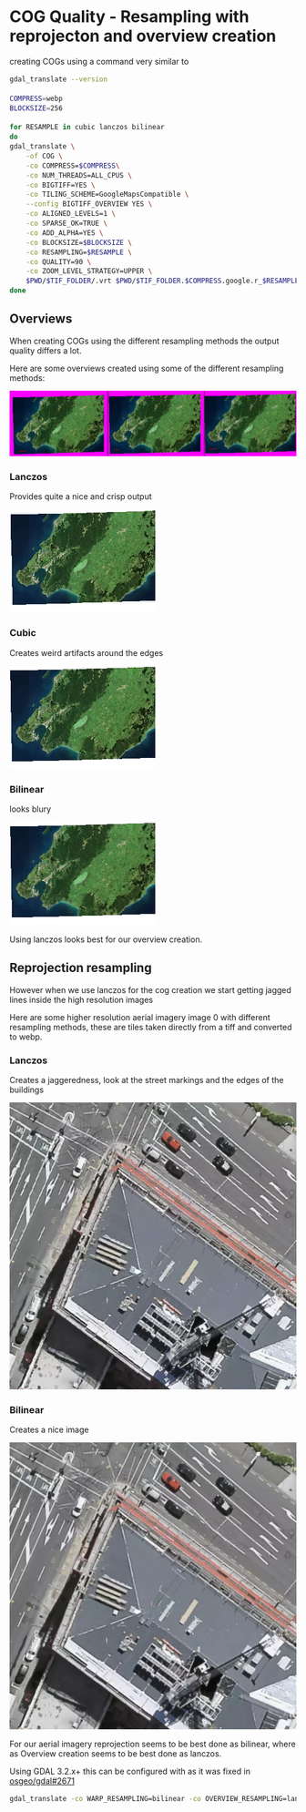 # COG Quality - Resampling with reprojecton and overview creation

creating COGs using a command very similar to

```bash
gdal_translate --version

COMPRESS=webp
BLOCKSIZE=256

for RESAMPLE in cubic lanczos bilinear
do
gdal_translate \
    -of COG \
    -co COMPRESS=$COMPRESS\
    -co NUM_THREADS=ALL_CPUS \
    -co BIGTIFF=YES \
    -co TILING_SCHEME=GoogleMapsCompatible \
    --config BIGTIFF_OVERVIEW YES \
    -co ALIGNED_LEVELS=1 \
    -co SPARSE_OK=TRUE \
    -co ADD_ALPHA=YES \
    -co BLOCKSIZE=$BLOCKSIZE \
    -co RESAMPLING=$RESAMPLE \
    -co QUALITY=90 \
    -co ZOOM_LEVEL_STRATEGY=UPPER \
    $PWD/$TIF_FOLDER/.vrt $PWD/$TIF_FOLDER.$COMPRESS.google.r_$RESAMPLE.bs_$BLOCKSIZE.aligned.cog.tif
done
```

## Overviews

When creating COGs using the different resampling methods the output quality differs a lot.

Here are some overviews created using some of the different resampling methods:

![Resampling Quality](./images/quality__resampling-overview.webp)

### Lanczos

Provides quite a nice and crisp output

![Lanczos Overview](./images/quality__i6.lanczos.webp)

### Cubic

Creates weird artifacts around the edges

![Cubic Overview](./images/quality__i6.cubic.webp)

### Bilinear

looks blury

![Bilinear Overview](./images/quality__i6.bilinear.webp)

Using lanczos looks best for our overview creation.

## Reprojection resampling

However when we use lanczos for the cog creation we start getting jagged lines inside the high resolution images

Here are some higher resolution aerial imagery image 0 with different resampling methods, these are tiles taken directly from a tiff and converted to webp.

### Lanczos

Creates a jaggeredness, look at the street markings and the edges of the buildings

![Lanczos](./images/quality__005_006_0_lanczos.webp)

### Bilinear

Creates a nice image

![Bilinear](./images/quality__005_006_0_bilinear.webp)

For our aerial imagery reprojection seems to be best done as bilinear, where as Overview creation seems to be best done as lanczos.

Using GDAL 3.2.x+ this can be configured with as it was fixed in [osgeo/gdal#2671](https://github.com/OSGeo/gdal/issues/2671)

```bash
gdal_translate -co WARP_RESAMPLING=bilinear -co OVERVIEW_RESAMPLING=lanczos
```
